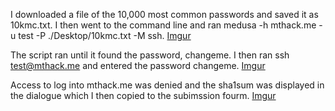I downloaded a file of the 10,000 most common passwords and saved it as 10kmc.txt. 
I then went to the command line and ran medusa -h mthack.me -u test -P ./Desktop/10kmc.txt -M ssh. [Imgur](http://i.imgur.com/TqxTerf.png)


The script ran until it found the password, changeme. I then ran ssh test@mthack.me and entered the password changeme. [Imgur](http://i.imgur.com/dQZc9dH.png)


Access to log into mthack.me was denied and the sha1sum was displayed in the dialogue which I then copied to the subimssion fourm. [Imgur](http://i.imgur.com/U3hTKBC.png)
